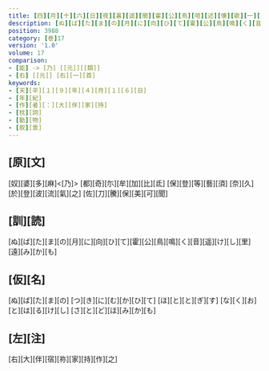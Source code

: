 ```yaml
---
title: [四][月][十][六][日][夜][裏][遥][聞][霍][公][鳥][喧][述][懐][歌][一][首]
description: [ぬ][ば][た][ま][の][月][に][向][ひ][て][霍][公][鳥][鳴][く][音][遥][け][し][里][遠][み][か][も]
position: 3988
category: [巻]17
version: '1.0'
volume: 17
comparison:
- [能] -> [乃] [[元]][[類]]
- [右] [[元]] [右][一][首]
keywords:
- [天][平][１][９][年][４][月][１][６][日]
- [年][紀]
- [作][者][：][大][伴][家][持]
- [枕][詞]
- [動][物]
- [叙][景]
---
```


## [原][文]

[奴][婆][多][麻]<[乃]> [都][奇][尓][牟][加][比][氐] [保][登][等][藝][須] [奈][久][於][登][波][流][氣][之] [佐][刀][騰][保][美][可][聞]

## [訓][読]

[ぬ][ば][た][ま][の][月][に][向][ひ][て][霍][公][鳥][鳴][く][音][遥][け][し][里][遠][み][か][も]

## [仮][名]

[ぬ][ば][た][ま][の] [つ][き][に][む][か][ひ][て] [ほ][と][と][ぎ][す] [な][く][お][と][は][る][け][し] [さ][と][ど][ほ][み][か][も]

## [左][注]

[右][大][伴][宿][祢][家][持][作][之]
